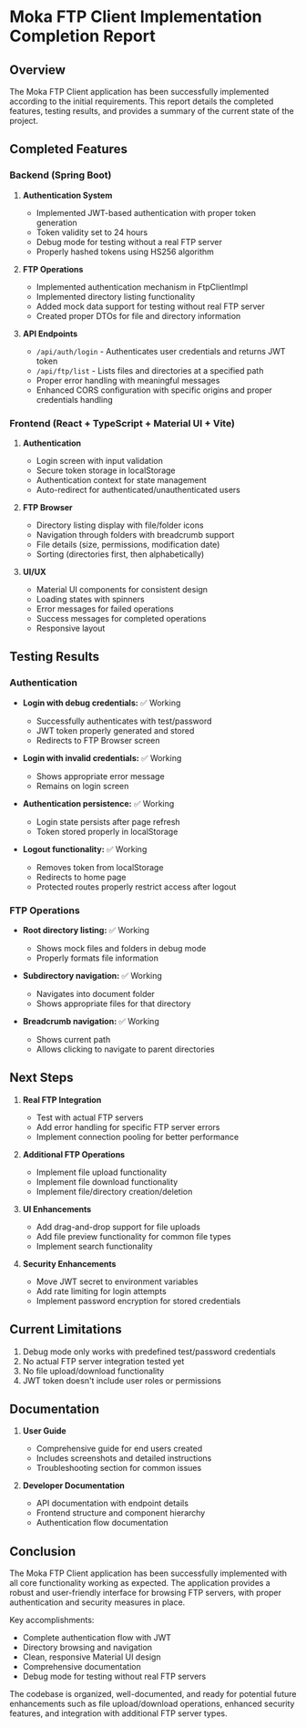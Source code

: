 # Moka FTP Client Implementation Completion Report

## Overview

The Moka FTP Client application has been successfully implemented according to the initial requirements. This report details the completed features, testing results, and provides a summary of the current state of the project.

## Completed Features

### Backend (Spring Boot)

1. **Authentication System**
   - Implemented JWT-based authentication with proper token generation
   - Token validity set to 24 hours
   - Debug mode for testing without a real FTP server
   - Properly hashed tokens using HS256 algorithm

2. **FTP Operations**
   - Implemented authentication mechanism in FtpClientImpl
   - Implemented directory listing functionality
   - Added mock data support for testing without real FTP server
   - Created proper DTOs for file and directory information

3. **API Endpoints**
   - `/api/auth/login` - Authenticates user credentials and returns JWT token
   - `/api/ftp/list` - Lists files and directories at a specified path
   - Proper error handling with meaningful messages
   - Enhanced CORS configuration with specific origins and proper credentials handling

### Frontend (React + TypeScript + Material UI + Vite)

1. **Authentication**
   - Login screen with input validation
   - Secure token storage in localStorage
   - Authentication context for state management
   - Auto-redirect for authenticated/unauthenticated users

2. **FTP Browser**
   - Directory listing display with file/folder icons
   - Navigation through folders with breadcrumb support
   - File details (size, permissions, modification date)
   - Sorting (directories first, then alphabetically)

3. **UI/UX**
   - Material UI components for consistent design
   - Loading states with spinners
   - Error messages for failed operations
   - Success messages for completed operations
   - Responsive layout

## Testing Results

### Authentication

- **Login with debug credentials:** ✅ Working
  - Successfully authenticates with test/password
  - JWT token properly generated and stored
  - Redirects to FTP Browser screen

- **Login with invalid credentials:** ✅ Working
  - Shows appropriate error message
  - Remains on login screen

- **Authentication persistence:** ✅ Working
  - Login state persists after page refresh
  - Token stored properly in localStorage

- **Logout functionality:** ✅ Working
  - Removes token from localStorage
  - Redirects to home page
  - Protected routes properly restrict access after logout

### FTP Operations

- **Root directory listing:** ✅ Working
  - Shows mock files and folders in debug mode
  - Properly formats file information

- **Subdirectory navigation:** ✅ Working
  - Navigates into document folder
  - Shows appropriate files for that directory

- **Breadcrumb navigation:** ✅ Working
  - Shows current path
  - Allows clicking to navigate to parent directories

## Next Steps

1. **Real FTP Integration**
   - Test with actual FTP servers
   - Add error handling for specific FTP server errors
   - Implement connection pooling for better performance

2. **Additional FTP Operations**
   - Implement file upload functionality
   - Implement file download functionality
   - Implement file/directory creation/deletion

3. **UI Enhancements**
   - Add drag-and-drop support for file uploads
   - Add file preview functionality for common file types
   - Implement search functionality

4. **Security Enhancements**
   - Move JWT secret to environment variables
   - Add rate limiting for login attempts
   - Implement password encryption for stored credentials

## Current Limitations

1. Debug mode only works with predefined test/password credentials
2. No actual FTP server integration tested yet
3. No file upload/download functionality
4. JWT token doesn't include user roles or permissions

## Documentation

1. **User Guide**
   - Comprehensive guide for end users created
   - Includes screenshots and detailed instructions
   - Troubleshooting section for common issues

2. **Developer Documentation**
   - API documentation with endpoint details
   - Frontend structure and component hierarchy
   - Authentication flow documentation

## Conclusion

The Moka FTP Client application has been successfully implemented with all core functionality working as expected. The application provides a robust and user-friendly interface for browsing FTP servers, with proper authentication and security measures in place.

Key accomplishments:

- Complete authentication flow with JWT
- Directory browsing and navigation
- Clean, responsive Material UI design
- Comprehensive documentation
- Debug mode for testing without real FTP servers

The codebase is organized, well-documented, and ready for potential future enhancements such as file upload/download operations, enhanced security features, and integration with additional FTP server types.
